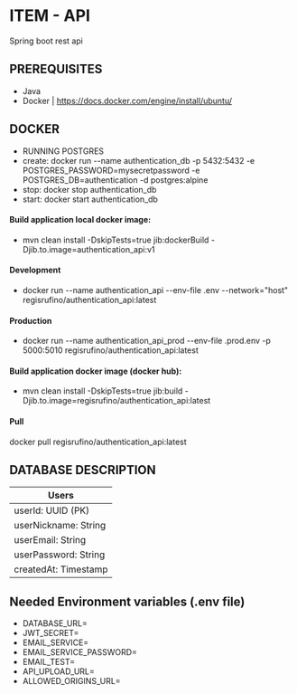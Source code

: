 # ITEM - API
Spring boot rest api

## PREREQUISITES
- Java
- Docker | https://docs.docker.com/engine/install/ubuntu/ 

## DOCKER
- RUNNING POSTGRES
- create:
docker run --name authentication_db -p 5432:5432 -e POSTGRES_PASSWORD=mysecretpassword -e POSTGRES_DB=authentication -d postgres:alpine
- stop:
docker stop authentication_db
- start:
docker start authentication_db

#### Build application local docker image:
 - mvn clean install -DskipTests=true jib:dockerBuild -Djib.to.image=authentication_api:v1 
 
#### Development
 - docker run --name authentication_api --env-file .env  --network="host" regisrufino/authentication_api:latest

#### Production
 - docker run --name authentication_api_prod --env-file .prod.env -p 5000:5010 regisrufino/authentication_api:latest

#### Build application docker image (docker hub):
 - mvn clean install -DskipTests=true jib:build -Djib.to.image=regisrufino/authentication_api:latest 

#### Pull
docker pull regisrufino/authentication_api:latest

## DATABASE DESCRIPTION

|       Users           |
|--------------------   |
|userId: UUID (PK)      |
|userNickname: String   |
|userEmail: String      |
|userPassword: String   |
|createdAt: Timestamp   |

## Needed Environment variables (.env file) 

* DATABASE_URL=
* JWT_SECRET=
* EMAIL_SERVICE=
* EMAIL_SERVICE_PASSWORD=
* EMAIL_TEST=
* API_UPLOAD_URL=
* ALLOWED_ORIGINS_URL=

